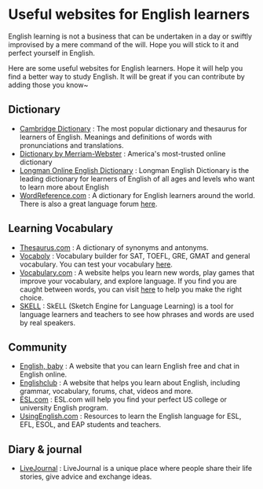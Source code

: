# Useful websites for English learners
English learning is not a business that can be undertaken in a day or swiftly improvised by a mere command of the will. Hope you will stick to it and perfect yourself in English.  

Here are some useful websites for English learners. Hope it will help you find a better way to study English. It will be great if you can contribute by adding those you know~

## Dictionary
- [Cambridge Dictionary](http://dictionary.cambridge.org/) : The most popular dictionary and thesaurus for learners of English. Meanings and definitions of words with pronunciations and translations.
- [Dictionary by Merriam-Webster](https://www.merriam-webster.com/) : America's most-trusted online dictionary
- [Longman Online English Dictionary](http://www.ldoceonline.com/) : Longman English Dictionary is the leading dictionary for learners of English of all ages and levels who want to learn more about English
- [WordReference.com](http://www.wordreference.com/) : A dictionary for English learners around the world. There is also a great language forum [here](https://forum.wordreference.com/).

## Learning Vocabulary
- [Thesaurus.com](http://www.thesaurus.com/) : A dictionary of synonyms and antonyms.
- [Vocaboly](http://www.vocaboly.com/) : Vocabulary builder for SAT, TOEFL, GRE, GMAT and general vocabulary. You can test your vocabulary [here](http://www.vocaboly.com/vocabulary-test/).
- [Vocabulary.com](https://www.vocabulary.com/) : A website helps you learn new words, play games that improve your vocabulary, and explore language. If you find you are caught between words, you can visit [here](https://www.vocabulary.com/articles/chooseyourwords/) to help you make the right choice.
- [SKELL](https://skell.sketchengine.co.uk/run.cgi/skell) : SkELL (Sketch Engine for Language Learning) is a tool for language learners and teachers to see how phrases and words are used by real speakers.
## Community
- [English, baby](http://www.englishbaby.com/) : A website that you can learn English free and chat in English online.
- [Englishclub](https://www.englishclub.com/) : A website that helps you learn about English, including grammar, vocabulary, forums, chat, videos and more.
- [ESL.com](http://www.esl.com/) : ESL.com will help you find your perfect US college or university English program. 
- [UsingEnglish.com](https://www.usingenglish.com/) : Resources to learn the English language for ESL, EFL, ESOL, and EAP students and teachers.

## Diary & journal
- [LiveJournal](http://www.livejournal.com/) : LiveJournal is a unique place where people share their life stories, give advice and exchange ideas.
